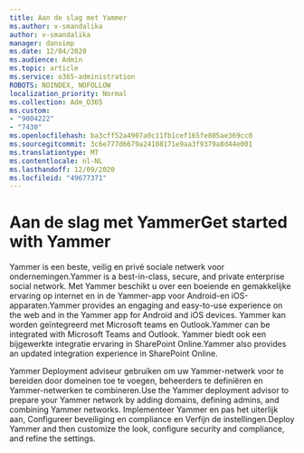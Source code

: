 ```yaml
---
title: Aan de slag met Yammer
ms.author: v-smandalika
author: v-smandalika
manager: dansimp
ms.date: 12/04/2020
ms.audience: Admin
ms.topic: article
ms.service: o365-administration
ROBOTS: NOINDEX, NOFOLLOW
localization_priority: Normal
ms.collection: Adm_O365
ms.custom:
- "9004222"
- "7430"
ms.openlocfilehash: ba3cff52a4907a0c11fb1cef165fe805ae369cc0
ms.sourcegitcommit: 3c6e777d6679a24108171e9aa3f9379a8d44e001
ms.translationtype: MT
ms.contentlocale: nl-NL
ms.lasthandoff: 12/09/2020
ms.locfileid: "49677371"
---
```

# <a name="get-started-with-yammer"></a><span data-ttu-id="c0e95-102">Aan de slag met Yammer</span><span class="sxs-lookup"><span data-stu-id="c0e95-102">Get started with Yammer</span></span>

<span data-ttu-id="c0e95-103">Yammer is een beste, veilig en privé sociale netwerk voor ondernemingen.</span><span class="sxs-lookup"><span data-stu-id="c0e95-103">Yammer is a best-in-class, secure, and private enterprise social network.</span></span> <span data-ttu-id="c0e95-104">Met Yammer beschikt u over een boeiende en gemakkelijke ervaring op internet en in de Yammer-app voor Android-en iOS-apparaten.</span><span class="sxs-lookup"><span data-stu-id="c0e95-104">Yammer provides an engaging and easy-to-use experience on the web and in the Yammer app for Android and iOS devices.</span></span> <span data-ttu-id="c0e95-105">Yammer kan worden geïntegreerd met Microsoft teams en Outlook.</span><span class="sxs-lookup"><span data-stu-id="c0e95-105">Yammer can be integrated with Microsoft Teams and Outlook.</span></span> <span data-ttu-id="c0e95-106">Yammer biedt ook een bijgewerkte integratie ervaring in SharePoint Online.</span><span class="sxs-lookup"><span data-stu-id="c0e95-106">Yammer also provides an updated integration experience in SharePoint Online.</span></span>

<span data-ttu-id="c0e95-107">Yammer Deployment adviseur gebruiken om uw Yammer-netwerk voor te bereiden door domeinen toe te voegen, beheerders te definiëren en Yammer-netwerken te combineren.</span><span class="sxs-lookup"><span data-stu-id="c0e95-107">Use the Yammer deployment advisor to prepare your Yammer network by adding domains, defining admins, and combining Yammer networks.</span></span> <span data-ttu-id="c0e95-108">Implementeer Yammer en pas het uiterlijk aan, Configureer beveiliging en compliance en Verfijn de instellingen.</span><span class="sxs-lookup"><span data-stu-id="c0e95-108">Deploy Yammer and then customize the look, configure security and compliance, and refine the settings.</span></span>
